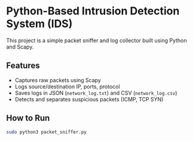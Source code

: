 # Python-Based Intrusion Detection System (IDS)

This project is a simple packet sniffer and log collector built using Python and Scapy.

## Features
- Captures raw packets using Scapy
- Logs source/destination IP, ports, protocol
- Saves logs in JSON (`network_log.txt`) and CSV (`network_log.csv`)
- Detects and separates suspicious packets (ICMP, TCP SYN)

## How to Run
```bash
sudo python3 packet_sniffer.py
